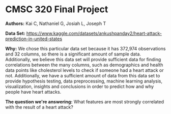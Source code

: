 # CMSC 320 Final Project

**Authors:** Kai C, Nathaniel G, Josiah L, Joseph T

**Data Set:** https://www.kaggle.com/datasets/ankushpanday2/heart-attack-prediction-in-united-states

**Why:** 
We chose this particular data set because it has 372,974 observations and 32 columns, so there is a significant amount of sample data. Additionally, we believe this data set will provide sufficient data for finding correlations between the many columns, such as demographics and health data points like cholesterol levels to check if someone had a heart attack or not. Additionally, we have a sufficient amount of data from this data set to provide hypothesis testing, data preprocessing, machine learning analysis, visualization, insights and conclusions in order to predict how and why people have heart attacks.

**The question we're answering:**
What features are most strongly correlated with the result of a heart attack?